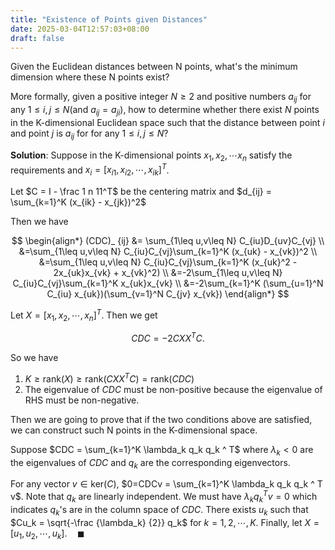 ```yaml
---
title: "Existence of Points given Distances"
date: 2025-03-04T12:57:03+08:00
draft: false
---
```


Given the Euclidean distances between N points, what's the minimum
dimension where these N points exist?

More formally, given a positive integer $N \geq 2$ and positive numbers $a_{ij}$
for any $1\leq i, j\leq N$(and $a_{ij}=a_{ji}$), how to determine whether there
exist $N$ points in the K-dimensional Euclidean space such that the distance
between point $i$ and point $j$ is $a_{ij}$ for for any $1 \leq i, j\leq N$?

**Solution**: Suppose in the K-dimensional points $x_1, x_2, \cdots x_n$
satisfy the requirements and $x_i = [x_{i1}, x_{i2},\cdots , x_{ik}]^T$.

Let $C = I - \frac 1 n 11^T$ be the centering matrix and $d_{ij} = \sum_{k=1}^K
(x_{ik} - x_{jk})^2$

Then we have

$$
\begin{align*}
(CDC)_ {ij} &= \sum_{1\leq u,v\leq N} C_{iu}D_{uv}C_{vj} \\
&=\sum_{1\leq u,v\leq N} C_{iu}C_{vj}\sum_{k=1}^K (x_{uk} - x_{vk})^2 \\
&=\sum_{1\leq u,v\leq N} C_{iu}C_{vj}\sum_{k=1}^K (x_{uk}^2 - 2x_{uk}x_{vk} + x_{vk}^2) \\
&=-2\sum_{1\leq u,v\leq N} C_{iu}C_{vj}\sum_{k=1}^K x_{uk}x_{vk} \\
&=-2\sum_{k=1}^K (\sum_{u=1}^N C_{iu} x_{uk})(\sum_{v=1}^N C_{jv} x_{vk})
\end{align*}
$$

Let $X = [x_1, x_2, \cdots, x_n]^T$. Then we get

$$CDC = -2CXX^TC.$$

So we have

1. $K\geq \text{rank}(X) \geq \text{rank}(CXX^TC) = \text{rank}(CDC)$
2. The eigenvalue of $CDC$ must be non-positive because the eigenvalue of RHS
   must be non-negative. 

Then we are going to prove that if the two conditions above are satisfied, we
can construct such N points in the K-dimensional space.

Suppose $CDC = \sum_{k=1}^K \lambda_k q_k q_k ^ T$ where $\lambda_k < 0$ are the
eigenvalues of $CDC$ and $q_k$ are the corresponding eigenvectors.

For any vector $v \in \text{ker}(C)$, $0=CDCv = \sum_{k=1}^K \lambda_k q_k q_k ^
T v$. Note that $q_k$ are linearly independent. We must have $\lambda_k q_k^T v
= 0$ which indicates $q_k$'s are in the column space of $CDC$. There exists
$u_k$ such that $Cu_k = \sqrt{-\frac {\lambda_k} {2}} q_k$ for $k=1,2,\cdots,K$.
Finally, let $X = [u_1, u_2, \cdots, u_k]. \quad \blacksquare$

